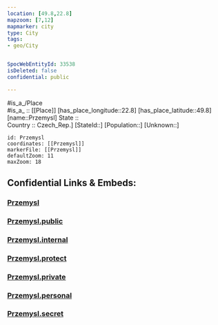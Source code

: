 ```yaml
---
location: [49.8,22.8] 
mapzoom: [7,12] 
mapmarker: city 
type: City
tags:
- geo/City


SpocWebEntityId: 33538
isDeleted: false
confidential: public

---
```

#is_a_/Place  
#is_a_ :: [[Place]] 
[has_place_longitude::22.8] 
[has_place_latitude::49.8] 
[name::Przemysl] 
State ::  
Country :: Czech_Rep.] 
[StateId::] 
[Population::] 
[Unknown::] 


```leaflet
id: Przemysl
coordinates: [[Przemysl]] 
markerFile: [[Przemysl]] 
defaultZoom: 11 
maxZoom: 18
```


## Confidential Links & Embeds: 

### [Przemysl](/_Standards/Earth/Continent/Europe/Europe~East/Poland/Provinces~Poland/Subcarpathian/City/Przemysl.md) 

### [Przemysl.public](/_public/Earth/Continent/Europe/Europe~East/Poland/Provinces~Poland/Subcarpathian/City/Przemysl.public.md) 

### [Przemysl.internal](/_internal/Earth/Continent/Europe/Europe~East/Poland/Provinces~Poland/Subcarpathian/City/Przemysl.internal.md) 

### [Przemysl.protect](/_protect/Earth/Continent/Europe/Europe~East/Poland/Provinces~Poland/Subcarpathian/City/Przemysl.protect.md) 

### [Przemysl.private](/_private/Earth/Continent/Europe/Europe~East/Poland/Provinces~Poland/Subcarpathian/City/Przemysl.private.md) 

### [Przemysl.personal](/_personal/Earth/Continent/Europe/Europe~East/Poland/Provinces~Poland/Subcarpathian/City/Przemysl.personal.md) 

### [Przemysl.secret](/_secret/Earth/Continent/Europe/Europe~East/Poland/Provinces~Poland/Subcarpathian/City/Przemysl.secret.md)

